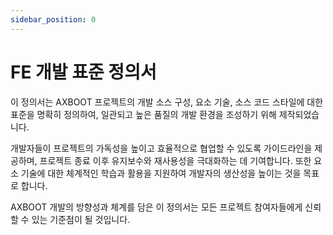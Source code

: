 ```yaml
---
sidebar_position: 0
---
```


# FE 개발 표준 정의서

이 정의서는 AXBOOT 프로젝트의 개발 소스 구성, 요소 기술, 소스 코드 스타일에 대한 표준을 명확히 정의하여, 일관되고 높은 품질의 개발 환경을 조성하기 위해 제작되었습니다.

개발자들이 프로젝트의 가독성을 높이고 효율적으로 협업할 수 있도록 가이드라인을 제공하며, 프로젝트 종료 이후 유지보수와 재사용성을 극대화하는 데 기여합니다. 또한 요소 기술에 대한 체계적인 학습과 활용을 지원하여 개발자의 생산성을 높이는 것을 목표로 합니다.

AXBOOT 개발의 방향성과 체계를 담은 이 정의서는 모든 프로젝트 참여자들에게 신뢰할 수 있는 기준점이 될 것입니다.

